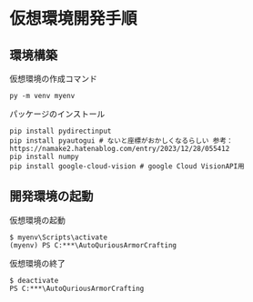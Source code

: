 # 仮想環境開発手順

## 環境構築

仮想環境の作成コマンド

```shell
py -m venv myenv
```

パッケージのインストール

```shell
pip install pydirectinput
pip install pyautogui # ないと座標がおかしくなるらしい 参考：https://namake2.hatenablog.com/entry/2023/12/28/055412
pip install numpy
pip install google-cloud-vision # google Cloud VisionAPI用
```

## 開発環境の起動

仮想環境の起動

```shell
$ myenv\Scripts\activate
(myenv) PS C:***\AutoQuriousArmorCrafting
```

仮想環境の終了

```shell
$ deactivate
PS C:***\AutoQuriousArmorCrafting
```
